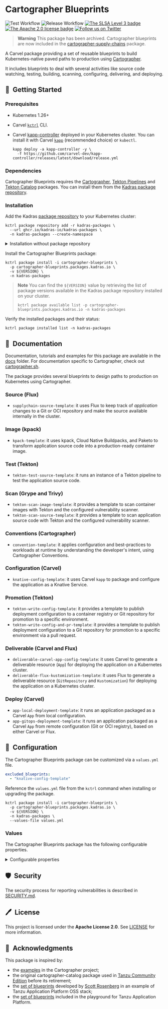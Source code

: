 # Cartographer Blueprints

![Test Workflow](https://github.com/kadras-io/cartographer-blueprints/actions/workflows/test.yml/badge.svg)
![Release Workflow](https://github.com/kadras-io/cartographer-blueprints/actions/workflows/release.yml/badge.svg)
[![The SLSA Level 3 badge](https://slsa.dev/images/gh-badge-level3.svg)](https://slsa.dev/spec/v1.0/levels)
[![The Apache 2.0 license badge](https://img.shields.io/badge/License-Apache_2.0-blue.svg)](https://opensource.org/licenses/Apache-2.0)
[![Follow us on Twitter](https://img.shields.io/static/v1?label=Twitter&message=Follow&color=1DA1F2)](https://twitter.com/kadrasIO)

> **Warning**
> This package has been archived. Cartographer blueprints are now included in the [cartographer-supply-chains](cartographer-supply-chains) package.

A Carvel package providing a set of reusable blueprints to build Kubernetes-native paved paths to production using [Cartographer](https://cartographer.sh).

It includes blueprints to deal with several activities like source code watching, testing, building, scanning, configuring, delivering, and deploying.

## 🚀&nbsp; Getting Started

### Prerequisites

* Kubernetes 1.26+
* Carvel [`kctrl`](https://carvel.dev/kapp-controller/docs/latest/install/#installing-kapp-controller-cli-kctrl) CLI.
* Carvel [kapp-controller](https://carvel.dev/kapp-controller) deployed in your Kubernetes cluster. You can install it with Carvel [`kapp`](https://carvel.dev/kapp/docs/latest/install) (recommended choice) or `kubectl`.

  ```shell
  kapp deploy -a kapp-controller -y \
    -f https://github.com/carvel-dev/kapp-controller/releases/latest/download/release.yml
  ```

### Dependencies

Cartographer Blueprints requires the [Cartographer](https://github.com/kadras-io/package-for-cartographer), [Tekton Pipelines](https://github.com/kadras-io/package-for-tekton-pipelines) and [Tekton Catalog](https://github.com/kadras-io/tekton-catalog) packages. You can install them from the [Kadras package repository](https://github.com/kadras-io/kadras-packages).

### Installation

Add the Kadras [package repository](https://github.com/kadras-io/kadras-packages) to your Kubernetes cluster:

  ```shell
  kctrl package repository add -r kadras-packages \
    --url ghcr.io/kadras-io/kadras-packages \
    -n kadras-packages --create-namespace
  ```

<details><summary>Installation without package repository</summary>
The recommended way of installing the Cartographer Blueprints package is via the Kadras <a href="https://github.com/kadras-io/kadras-packages">package repository</a>. If you prefer not using the repository, you can add the package definition directly using <a href="https://carvel.dev/kapp/docs/latest/install"><code>kapp</code></a> or <code>kubectl</code>.

  ```shell
  kubectl create namespace kadras-packages
  kapp deploy -a cartographer-blueprints-package -n kadras-packages -y \
    -f https://github.com/kadras-io/cartographer-blueprints/releases/latest/download/metadata.yml \
    -f https://github.com/kadras-io/cartographer-blueprints/releases/latest/download/package.yml
  ```
</details>

Install the Cartographer Blueprints package:

  ```shell
  kctrl package install -i cartographer-blueprints \
    -p cartographer-blueprints.packages.kadras.io \
    -v ${VERSION} \
    -n kadras-packages
  ```

> **Note**
> You can find the `${VERSION}` value by retrieving the list of package versions available in the Kadras package repository installed on your cluster.
> 
>   ```shell
>   kctrl package available list -p cartographer-blueprints.packages.kadras.io -n kadras-packages
>   ```

Verify the installed packages and their status:

  ```shell
  kctrl package installed list -n kadras-packages
  ```

## 📙&nbsp; Documentation

Documentation, tutorials and examples for this package are available in the [docs](docs) folder.
For documentation specific to Cartographer, check out [cartographer.sh](https://cartographer.sh).

The package provides several blueprints to design paths to production on Kubernetes using Cartographer.

### Source (Flux)

* `supplychain-source-template`: it uses Flux to keep track of _application_ changes to a Git or OCI repository and make the source available internally in the cluster.

### Image (kpack)

* `kpack-template`: it uses kpack, Cloud Native Buildpacks, and Paketo to transform application source code into a production-ready container image.

### Test (Tekton)

* `tekton-test-source-template`: it runs an instance of a Tekton pipeline to test the application source code.

### Scan (Grype and Trivy)

* `tekton-scan-image-template`: it provides a template to scan container images with Tekton and the configured vulnerability scanner.
* `tekton-scan-source-template`: it provides a template to scan application source code with Tekton and the configured vulnerability scanner.

### Conventions (Cartographer)

* `convention-template`: it applies configuration and best-practices to workloads at runtime by understanding the developer's intent, using Cartographer Conventions.

### Configuration (Carvel)

* `knative-config-template`: it uses Carvel `kapp` to package and configure the application as a Knative Service.

### Promotion (Tekton)

* `tekton-write-config-template`: it provides a template to publish deployment configuration to a container registry or Git repository for promotion to a specific environment.
* `tekton-write-config-and-pr-template`: it provides a template to publish deployment configuration to a Git repository for promotion to a specific environment via a pull request.

### Deliverable (Carvel and Flux)

* `deliverable-carvel-app-config-template`: it uses Carvel to generate a deliverable resource (`App`) for deploying the application on a Kubernetes cluster.
* `deliverable-flux-kustomization-template`: it uses Flux to generate a deliverable resource (`GitRepository` and `Kustomization`) for deploying the application on a Kubernetes cluster.

### Deploy (Carvel)

* `app-local-deployment-template`: it runs an application packaged as a Carvel `App` from local configuration.
* `app-gitops-deployment-template`: it runs an application packaged as a Carvel `App` from remote configuration (Git or OCI registry), based on either Carvel or Flux.

## 🎯&nbsp; Configuration

The Cartographer Blueprints package can be customized via a `values.yml` file.

  ```yaml
  excluded_blueprints:
    - "knative-config-template"
  ```

Reference the `values.yml` file from the `kctrl` command when installing or upgrading the package.

  ```shell
  kctrl package install -i cartographer-blueprints \
    -p cartographer-blueprints.packages.kadras.io \
    -v ${VERSION} \
    -n kadras-packages \
    --values-file values.yml
  ```

### Values

The Cartographer Blueprints package has the following configurable properties.

<details><summary>Configurable properties</summary>

| Config | Default | Description |
|-------|-------------------|-------------|
| `excluded_blueprints` | `[]` | A list of blueprints to esclude from being created in the cluster. |
| `tekton_catalog_namespace` | `tekton-catalog` | The namespace where the Tekton Catalog package has been installed. |

</details>

## 🛡️&nbsp; Security

The security process for reporting vulnerabilities is described in [SECURITY.md](SECURITY.md).

## 🖊️&nbsp; License

This project is licensed under the **Apache License 2.0**. See [LICENSE](LICENSE) for more information.

## 🙏&nbsp; Acknowledgments

This package is inspired by:

* the [examples](https://github.com/vmware-tanzu/cartographer/tree/main/examples) in the Cartographer project;
* the original cartographer-catalog package used in [Tanzu Community Edition](https://github.com/vmware-tanzu/community-edition) before its retirement;
* the [set of blueprints](https://github.com/vrabbi/tap-oss/tree/main/packages/ootb-supply-chains) developed by [Scott Rosenberg](https://vrabbi.cloud) in an example of Tanzu Application Platform OSS stack;
* the [set of blueprints](https://github.com/LittleBaiBai/tap-playground/tree/main/supply-chains) included in the playground for Tanzu Application Platform.
